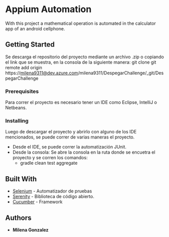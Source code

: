 # Appium Automation

With this project a mathematical operation is automated in the calculator app of an android cellphone. 

## Getting Started

Se descarga el repositorio del proyecto mediante un archivo .zip o copiando el link que se muestra, en la consola de la siguiente manera: git clone git remote add origin https://milena9311@dev.azure.com/milena9311/DespegarChallenge/_git/DespegarChallenge

### Prerequisites

Para correr el proyecto es necesario tener un IDE como Eclipse, IntelliJ o Netbeans.

### Installing

Luego de descargar el proyecto y abrirlo con alguno de los IDE mencionados, se puede correr de varias maneras el proyecto.
* Desde el IDE, se puede correr la automatización JUnit.
* Desde la consola: Se abre la consola en la ruta donde se encuetra el proyecto y se corren los comandos:
    * gradle clean test aggregate

## Built With

* [Selenium](https://www.seleniumhq.org/) - Automatizador de pruebas
* [Serenity](http://www.thucydides.info/#/) - Biblioteca de código abierto.
* [Cucumber](https://cucumber.io/) - Framework

## Authors

* **Milena Gonzalez**
